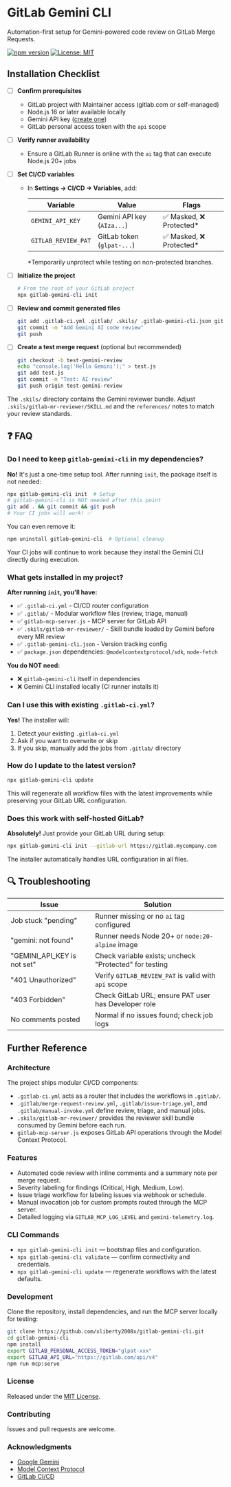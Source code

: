 # GitLab Gemini CLI

Automation-first setup for Gemini-powered code review on GitLab Merge Requests.

[![npm version](https://img.shields.io/npm/v/gitlab-gemini-cli.svg)](https://www.npmjs.com/package/gitlab-gemini-cli)
[![License: MIT](https://img.shields.io/badge/License-MIT-yellow.svg)](https://opensource.org/licenses/MIT)

## Installation Checklist

- [ ] **Confirm prerequisites**
  - GitLab project with Maintainer access (gitlab.com or self-managed)
  - Node.js 16 or later available locally
  - Gemini API key ([create one](https://aistudio.google.com/app/apikey))
  - GitLab personal access token with the `api` scope
- [ ] **Verify runner availability**
  - Ensure a GitLab Runner is online with the `ai` tag that can execute Node.js 20+ jobs
- [ ] **Set CI/CD variables**
  - In **Settings → CI/CD → Variables**, add:

    | Variable | Value | Flags |
    |----------|-------|-------|
    | `GEMINI_API_KEY` | Gemini API key (`AIza...`) | ✅ Masked, ❌ Protected* |
    | `GITLAB_REVIEW_PAT` | GitLab token (`glpat-...`) | ✅ Masked, ❌ Protected* |

    *Temporarily unprotect while testing on non-protected branches.
- [ ] **Initialize the project**

  ```bash
  # From the root of your GitLab project
  npx gitlab-gemini-cli init
  ```

- [ ] **Review and commit generated files**

  ```bash
  git add .gitlab-ci.yml .gitlab/ .skils/ .gitlab-gemini-cli.json gitlab-mcp-server.js package.json package-lock.json
  git commit -m "Add Gemini AI code review"
  git push
  ```

- [ ] **Create a test merge request** (optional but recommended)

  ```bash
  git checkout -b test-gemini-review
  echo "console.log('Hello Gemini');" > test.js
  git add test.js
  git commit -m "Test: AI review"
  git push origin test-gemini-review
  ```

The `.skils/` directory contains the Gemini reviewer bundle. Adjust `.skils/gitlab-mr-reviewer/SKILL.md` and the `references/` notes to match your review standards.

## ❓ FAQ

### Do I need to keep `gitlab-gemini-cli` in my dependencies?

**No!** It's just a one-time setup tool. After running `init`, the package itself is not needed:

```bash
npx gitlab-gemini-cli init  # Setup
# gitlab-gemini-cli is NOT needed after this point
git add . && git commit && git push
# Your CI jobs will work! ✅
```

You can even remove it:
```bash
npm uninstall gitlab-gemini-cli  # Optional cleanup
```

Your CI jobs will continue to work because they install the Gemini CLI directly during execution.

### What gets installed in my project?

**After running `init`, you'll have:**
- ✅ `.gitlab-ci.yml` - CI/CD router configuration
- ✅ `.gitlab/` - Modular workflow files (review, triage, manual)
- ✅ `gitlab-mcp-server.js` - MCP server for GitLab API
- ✅ `.skils/gitlab-mr-reviewer/` - Skill bundle loaded by Gemini before every MR review
- ✅ `.gitlab-gemini-cli.json` - Version tracking config
- ✅ `package.json` dependencies: `@modelcontextprotocol/sdk`, `node-fetch`

**You do NOT need:**
- ❌ `gitlab-gemini-cli` itself in dependencies
- ❌ Gemini CLI installed locally (CI runner installs it)

### Can I use this with existing `.gitlab-ci.yml`?

**Yes!** The installer will:
1. Detect your existing `.gitlab-ci.yml`
2. Ask if you want to overwrite or skip
3. If you skip, manually add the jobs from `.gitlab/` directory

### How do I update to the latest version?

```bash
npx gitlab-gemini-cli update
```

This will regenerate all workflow files with the latest improvements while preserving your GitLab URL configuration.

### Does this work with self-hosted GitLab?

**Absolutely!** Just provide your GitLab URL during setup:

```bash
npx gitlab-gemini-cli init --gitlab-url https://gitlab.mycompany.com
```

The installer automatically handles URL configuration in all files.

## 🔍 Troubleshooting

| Issue | Solution |
|-------|----------|
| Job stuck "pending" | Runner missing or no `ai` tag configured |
| "gemini: not found" | Runner needs Node 20+ or `node:20-alpine` image |
| "GEMINI_API_KEY is not set" | Check variable exists; uncheck "Protected" for testing |
| "401 Unauthorized" | Verify `GITLAB_REVIEW_PAT` is valid with `api` scope |
| "403 Forbidden" | Check GitLab URL; ensure PAT user has Developer role |
| No comments posted | Normal if no issues found; check job logs |


## Further Reference

### Architecture

The project ships modular CI/CD components:

- `.gitlab-ci.yml` acts as a router that includes the workflows in `.gitlab/`.
- `.gitlab/merge-request-review.yml`, `.gitlab/issue-triage.yml`, and `.gitlab/manual-invoke.yml` define review, triage, and manual jobs.
- `.skils/gitlab-mr-reviewer/` provides the reviewer skill bundle consumed by Gemini before each run.
- `gitlab-mcp-server.js` exposes GitLab API operations through the Model Context Protocol.

### Features

- Automated code review with inline comments and a summary note per merge request.
- Severity labeling for findings (Critical, High, Medium, Low).
- Issue triage workflow for labeling issues via webhook or schedule.
- Manual invocation job for custom prompts routed through the MCP server.
- Detailed logging via `GITLAB_MCP_LOG_LEVEL` and `gemini-telemetry.log`.

### CLI Commands

- `npx gitlab-gemini-cli init` — bootstrap files and configuration.
- `npx gitlab-gemini-cli validate` — confirm connectivity and credentials.
- `npx gitlab-gemini-cli update` — regenerate workflows with the latest defaults.

### Development

Clone the repository, install dependencies, and run the MCP server locally for testing:

```bash
git clone https://github.com/xliberty2008x/gitlab-gemini-cli.git
cd gitlab-gemini-cli
npm install
export GITLAB_PERSONAL_ACCESS_TOKEN="glpat-xxx"
export GITLAB_API_URL="https://gitlab.com/api/v4"
npm run mcp:serve
```

### License

Released under the [MIT License](LICENSE).

### Contributing

Issues and pull requests are welcome.

### Acknowledgments

- [Google Gemini](https://ai.google.dev/)
- [Model Context Protocol](https://modelcontextprotocol.io/)
- [GitLab CI/CD](https://docs.gitlab.com/ee/ci/)
